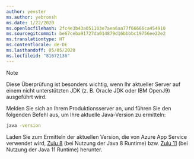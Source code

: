 ```yaml
---
author: yevster
ms.author: yebronsh
ms.date: 1/22/2020
ms.openlocfilehash: 2fc4e3b43a051103e7aea6aa77f66666ca454910
ms.sourcegitcommit: be67ceba91727da014879d16bbbbc19756ee22e2
ms.translationtype: HT
ms.contentlocale: de-DE
ms.lasthandoff: 05/05/2020
ms.locfileid: "81672136"
---
```

<!-- Included in "### Switch to a supported platform" sections that have different (required) intro paragraphs. For example:

### Switch to a supported platform

App Service offers specific versions of Java SE. To ensure compatibility, migrate your application to one of the supported versions of in its current environment before you proceed with any of the remaining steps. Be sure to fully test the resulting configuration. Use the latest stable release of your Linux distribution in such tests.

-->

> [!NOTE]
> Diese Überprüfung ist besonders wichtig, wenn Ihr aktueller Server auf einem nicht unterstützten JDK (z. B. Oracle JDK oder IBM OpenJ9) ausgeführt wird.

Melden Sie sich an Ihrem Produktionsserver an, und führen Sie den folgenden Befehl aus, um Ihre aktuelle Java-Version zu ermitteln:

```bash
java -version
```

Laden Sie zum Ermitteln der aktuellen Version, die von Azure App Service verwendet wird, [Zulu 8](https://www.azul.com/downloads/azure-only/zulu/?&version=java-8-lts&architecture=x86-64-bit&package=jdk) (bei Nutzung der Java 8 Runtime) bzw. [Zulu 11](https://www.azul.com/downloads/azure-only/zulu/?&version=java-11-lts&architecture=x86-64-bit&package=jdk) (bei Nutzung der Java 11 Runtime) herunter.
